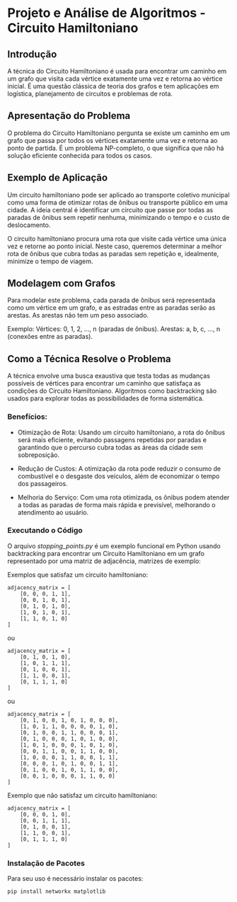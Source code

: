 # Projeto e Análise de Algoritmos - Circuito Hamiltoniano

## Introdução

A técnica do Circuito Hamiltoniano é usada para encontrar um caminho em um grafo que visita cada vértice exatamente uma vez e retorna ao vértice inicial. É uma questão clássica de teoria dos grafos e tem aplicações em logística, planejamento de circuitos e problemas de rota.

## Apresentação do Problema

O problema do Circuito Hamiltoniano pergunta se existe um caminho em um grafo que passa por todos os vértices exatamente uma vez e retorna ao ponto de partida. É um problema NP-completo, o que significa que não há solução eficiente conhecida para todos os casos.

## Exemplo de Aplicação

Um circuito hamiltoniano pode ser aplicado ao transporte coletivo municipal como uma forma de otimizar rotas de ônibus ou transporte público em uma cidade. A ideia central é identificar um circuito que passe por todas as paradas de ônibus sem repetir nenhuma, minimizando o tempo e o custo de deslocamento.

O circuito hamiltoniano procura uma rota que visite cada vértice uma única vez e retorne ao ponto inicial. Neste caso, queremos determinar a melhor rota de ônibus que cubra todas as paradas sem repetição e, idealmente, minimize o tempo de viagem.

## Modelagem com Grafos

Para modelar este problema, cada parada de ônibus será representada como um vértice em um grafo, e as estradas entre as paradas serão as arestas. As arestas não tem um peso associado.

Exemplo:
Vértices: 0, 1, 2, ..., n (paradas de ônibus).
Arestas: a, b, c, ..., n (conexões entre as paradas).

## Como a Técnica Resolve o Problema

A técnica envolve uma busca exaustiva que testa todas as mudanças possíveis de vértices para encontrar um caminho que satisfaça as condições do Circuito Hamiltoniano. Algoritmos como backtracking são usados para explorar todas as possibilidades de forma sistemática.

### Benefícios:

- Otimização de Rota: Usando um circuito hamiltoniano, a rota do ônibus será mais eficiente, evitando passagens repetidas por paradas e garantindo que o percurso cubra todas as áreas da cidade sem sobreposição.

- Redução de Custos: A otimização da rota pode reduzir o consumo de combustível e o desgaste dos veículos, além de economizar o tempo dos passageiros.

- Melhoria do Serviço: Com uma rota otimizada, os ônibus podem atender a todas as paradas de forma mais rápida e previsível, melhorando o atendimento ao usuário.

### Executando o Código

O arquivo *stopping_points.py* é um exemplo funcional em Python usando backtracking para encontrar um Circuito Hamiltoniano em um grafo representado por uma matriz de adjacência, matrizes de exemplo:

Exemplos que satisfaz um circuito hamiltoniano:

```
adjacency_matrix = [
    [0, 0, 0, 1, 1],
    [0, 0, 1, 0, 1],
    [0, 1, 0, 1, 0],
    [1, 0, 1, 0, 1],
    [1, 1, 0, 1, 0]
]
```
ou
```
adjacency_matrix = [
    [0, 1, 0, 1, 0],
    [1, 0, 1, 1, 1],
    [0, 1, 0, 0, 1],
    [1, 1, 0, 0, 1],
    [0, 1, 1, 1, 0]
]
```
ou
```
adjacency_matrix = [
    [0, 1, 0, 0, 1, 0, 1, 0, 0, 0],
    [1, 0, 1, 1, 0, 0, 0, 0, 1, 0],
    [0, 1, 0, 0, 1, 1, 0, 0, 0, 1],
    [0, 1, 0, 0, 0, 1, 0, 1, 0, 0],
    [1, 0, 1, 0, 0, 0, 1, 0, 1, 0],
    [0, 0, 1, 1, 0, 0, 1, 1, 0, 0],
    [1, 0, 0, 0, 1, 1, 0, 0, 1, 1],
    [0, 0, 0, 1, 0, 1, 0, 0, 1, 1],
    [0, 1, 0, 0, 1, 0, 1, 1, 0, 0],
    [0, 0, 1, 0, 0, 0, 1, 1, 0, 0]
]
```

Exemplo que não satisfaz um circuito hamiltoniano:

```
adjacency_matrix = [
    [0, 0, 0, 1, 0],
    [0, 0, 1, 1, 1],
    [0, 1, 0, 0, 1],
    [1, 1, 0, 0, 1],
    [0, 1, 1, 1, 0]
]
```

### Instalação de Pacotes

Para seu uso é necessário instalar os pacotes:

```
pip install networkx matplotlib
```